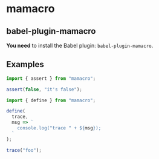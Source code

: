 # mamacro

## babel-plugin-mamacro

**You need** to install the Babel plugin: `babel-plugin-mamacro`.

## Examples

```js
import { assert } from "mamacro";

assert(false, "it's false");
```

```js
import { define } from "mamacro";

define(
  trace,
  msg => `
    console.log("trace " + ${msg});
  `
);

trace("foo");
```
